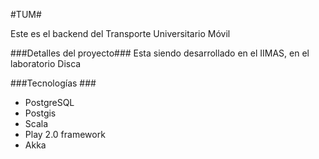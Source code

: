#TUM#

Este es el backend del Transporte Universitario Móvil

###Detalles del proyecto###
Esta siendo desarrollado en el IIMAS, en el laboratorio Disca

###Tecnologías ###

 - PostgreSQL
 - Postgis
 - Scala
 - Play 2.0 framework
 - Akka